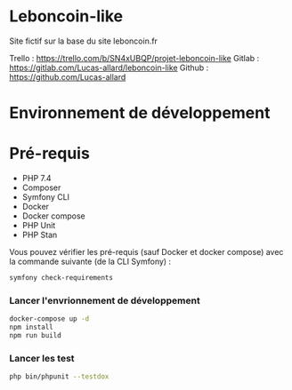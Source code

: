 # Leboncoin-like

Site fictif sur la base du site leboncoin.fr

Trello : https://trello.com/b/SN4xUBQP/projet-leboncoin-like 
Gitlab : https://gitlab.com/Lucas-allard/leboncoin-like
Github : https://github.com/Lucas-allard

# Environnement de développement

# Pré-requis

* PHP 7.4
* Composer
* Symfony CLI
* Docker
* Docker compose
* PHP Unit
* PHP Stan

Vous pouvez vérifier les pré-requis (sauf Docker et docker compose) avec la commande suivante (de la CLI Symfony) : 

```bash 
symfony check-requirements
```

### Lancer l'envrionnement de développement

```bash
docker-compose up -d
npm install 
npm run build
```

### Lancer les test 

```bash
php bin/phpunit --testdox
```
